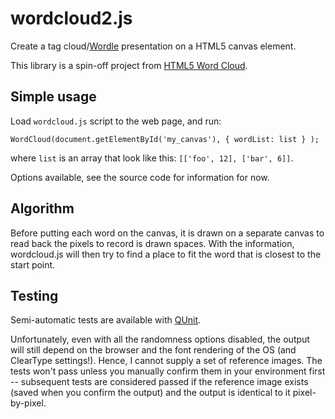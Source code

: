# wordcloud2.js

Create a tag cloud/[Wordle](http://www.wordle.net/) presentation on a HTML5 canvas element.

This library is a spin-off project from [HTML5 Word Cloud](https://github.com/timdream/wordcloud).

## Simple usage

Load `wordcloud.js` script to the web page, and run:

    WordCloud(document.getElementById('my_canvas'), { wordList: list } );

where `list` is an array that look like this: `[['foo', 12], ['bar', 6]]`.

Options available, see the source code for information for now.

## Algorithm

Before putting each word on the canvas, it is drawn on a separate canvas to read back the pixels to record is drawn spaces.
With the information, wordcloud.js will then try to find a place to fit the word that is closest to the start point.

## Testing

Semi-automatic tests are available with [QUnit](http://qunitjs.com/).

Unfortunately, even with all the randomness options disabled,
the output will still depend on the browser and the font rendering of the OS
(and ClearType settings!). Hence, I cannot supply a set of reference images.
The tests won't pass unless you manually confirm them in your environment first --
subsequent tests are considered passed if the reference image exists
(saved when you confirm the output) and the output is identical to it pixel-by-pixel.
